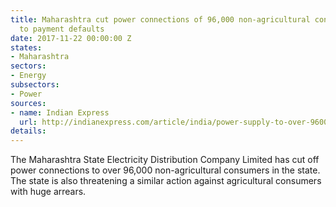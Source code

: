 ```yaml
---
title: Maharashtra cut power connections of 96,000 non-agricultural consumers due
  to payment defaults
date: 2017-11-22 00:00:00 Z
states:
- Maharashtra
sectors:
- Energy
subsectors:
- Power
sources:
- name: Indian Express
  url: http://indianexpress.com/article/india/power-supply-to-over-96000-non-agricultural-consumers-snapped-in-maharashtra-4937940/
details: 
---
```


The Maharashtra State Electricity Distribution Company Limited has cut off power connections to over 96,000 non-agricultural consumers in the state. The state is also threatening a similar action against agricultural consumers with huge arrears. 
